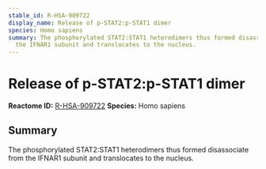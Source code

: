 ```yaml
---
stable_id: R-HSA-909722
display_name: Release of p-STAT2:p-STAT1 dimer
species: Homo sapiens
summary: The phosphorylated STAT2:STAT1 heterodimers thus formed disassociate from
  the IFNAR1 subunit and translocates to the nucleus.
---
```


# Release of p-STAT2:p-STAT1 dimer
**Reactome ID:** [R-HSA-909722](https://reactome.org/content/detail/R-HSA-909722)
**Species:** Homo sapiens

## Summary

The phosphorylated STAT2:STAT1 heterodimers thus formed disassociate from the IFNAR1 subunit and translocates to the nucleus.
